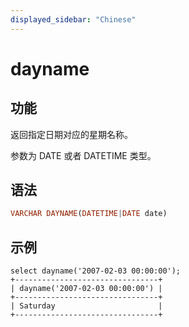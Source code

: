 ```yaml
---
displayed_sidebar: "Chinese"
---
```


# dayname

## 功能

返回指定日期对应的星期名称。

参数为 DATE 或者 DATETIME 类型。

## 语法

```Haskell
VARCHAR DAYNAME(DATETIME|DATE date)
```

## 示例

```Plain Text
select dayname('2007-02-03 00:00:00');
+--------------------------------+
| dayname('2007-02-03 00:00:00') |
+--------------------------------+
| Saturday                       |
+--------------------------------+
```